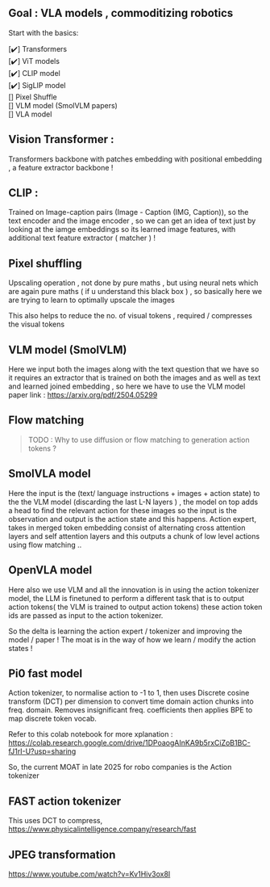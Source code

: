 ## Goal : VLA models , commoditizing robotics 


Start with the basics: 


[✔️] Transformers  
[✔️] ViT models  
[✔️] CLIP model   
[✔️] SigLIP model  
[] Pixel Shuffle  
[] VLM model (SmolVLM papers)  
[] VLA model   



## Vision Transformer : 
Transformers backbone with patches embedding with positional embedding , a feature extractor backbone !


## CLIP : 
Trained on Image-caption pairs (Image - Caption (IMG, Caption)), so the text encoder and the image encoder , so we can get an idea of text just by looking at the iamge embeddings so its learned image features, with additional text feature extractor ( matcher ) ! 


## Pixel shuffling 

Upscaling operation , not done by pure maths , but using neural nets which are again pure maths ( if u understand this black box ) , so basically here we are trying to learn to optimally upscale the images

This also helps to reduce the no. of visual tokens , required / compresses the visual tokens  

## VLM model (SmolVLM)

Here we input both the images along with the text question that we have so it requires an extractor that is trained on both the images and as well as text and learned joined embedding , so here we have to use the VLM model 
paper link : https://arxiv.org/pdf/2504.05299 



## Flow matching 
> TODO : Why to use diffusion or flow matching to generation action tokens ? 



## SmolVLA model 

Here the input is the (text/ language instructions + images + action state) to the the VLM model (discarding the last L-N layers ) , the model on top adds a head to find the relevant action for these images so the input is the observation and output is the action state and this happens. Action expert, takes in merged token embedding consist of alternating cross attention layers and self attention layers and this outputs a chunk of low level actions using flow matching .. 


## OpenVLA model 

Here also we use VLM and all the innovation is in using the action tokenizer model, the LLM is finetuned to perform a different task that is to output action tokens( the VLM is trained to output action tokens) these action token ids are passed as input to the action tokenizer. 

So the delta is learning the action expert / tokenizer and improving the model / paper ! 
The moat is in the way of how we learn / modify the action states !

## Pi0 fast model 

Action tokenizer, to normalise action to -1 to 1, then uses Discrete cosine transform (DCT) per dimension to convert time domain action chunks into freq. domain. Removes insignificant freq. coefficients then applies BPE to map discrete token vocab. 

Refer to this colab notebook for more xplanation : 
https://colab.research.google.com/drive/1DPoaogAInKA9b5rxCiZoB1BC-fJ1rI-U?usp=sharing 

So, the current MOAT in late 2025 for robo companies is the Action tokenizer 


## FAST action tokenizer 
This uses DCT to compress, https://www.physicalintelligence.company/research/fast 


## JPEG transformation 

https://www.youtube.com/watch?v=Kv1Hiv3ox8I




